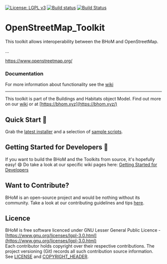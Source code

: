 [![License: LGPL v3](https://img.shields.io/badge/License-LGPL%20v3-blue.svg)](https://www.gnu.org/licenses/lgpl-3.0) [![Build status](https://ci.appveyor.com/api/projects/status/brvfbdiwwa4yxh5w/branch/master?svg=true)](https://ci.appveyor.com/project/BHoMBot/openstreetmap-toolkit/branch/master) [![Build Status](https://dev.azure.com/BHoMBot/BHoM/_apis/build/status/OpenStreetMap_Toolkit/OpenStreetMap_Toolkit.CheckCore?branchName=master)](https://dev.azure.com/BHoMBot/BHoM/_build/latest?definitionId=228&branchName=master)



# OpenStreetMap_Toolkit

This toolkit allows interoperability between the BHoM and OpenStreetMap.

...

https://www.openstreetmap.org/

### Documentation
For more information about functionality see the [wiki](https://github.com/BHoM/OpenStreetMap_Toolkit/wiki)

---
This toolkit is part of the Buildings and Habitats object Model. Find out more on our [wiki](https://github.com/BHoM/documentation/wiki) or at [https://bhom.xyz](https://bhom.xyz/)

## Quick Start 🚀 

Grab the [latest installer](https://bhom.xyz/) and a selection of [sample scripts](https://github.com/BHoM/samples).


## Getting Started for Developers 🤖 

If you want to build the BHoM and the Toolkits from source, it's hopefully easy! 😄 
Do take a look at our specific wiki pages here: [Getting Started for Developers](https://bhom.xyz/documentation/Guides-and-Tutorials/Coding-with-BHoM/)


## Want to Contribute? ##

BHoM is an open-source project and would be nothing without its community. Take a look at our contributing guidelines and tips [here](https://github.com/BHoM/BHoM/blob/main/CONTRIBUTING.md).


## Licence ##

BHoM is free software licenced under GNU Lesser General Public Licence - [https://www.gnu.org/licenses/lgpl-3.0.html](https://www.gnu.org/licenses/lgpl-3.0.html)  
Each contributor holds copyright over their respective contributions.
The project versioning (Git) records all such contribution source information.
See [LICENSE](https://github.com/BHoM/BHoM/blob/main/LICENSE) and [COPYRIGHT_HEADER](https://github.com/BHoM/BHoM/blob/main/COPYRIGHT_HEADER.txt).


